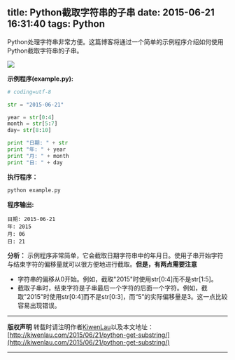 title: Python截取字符串的子串
date: 2015-06-21 16:31:40
tags: Python
---

Python处理字符串非常方便。这篇博客将通过一个简单的示例程序介绍如何使用Python截取字符串的子串。

![](/image/150621/python-substring.png)

**示例程序(example.py):**
```python
# coding=utf-8

str = "2015-06-21"

year = str[0:4]
month = str[5:7]
day= str[8:10]

print "日期: " + str
print "年: " + year
print "月: " + month
print "日: " + day
```
**执行程序：**
```sh
python example.py
```
**程序输出:**
```plain
日期: 2015-06-21
年: 2015
月: 06
日: 21
```
**分析：**
示例程序非常简单，它会截取日期字符串中的年月日。使用子串开始字符与结束字符的偏移量就可以很方便地进行截取。**但是，有两点需要注意**

- 字符串的偏移从0开始。例如，截取"2015"时使用str[0:4]而不是str[1:5]。
- 截取子串时，结束字符是子串最后一个字符的后面一个字符。例如，截取"2015"时使用str[0:4]而不是str[0:3]，而“5”的实际偏移量是3。这一点比较容易出现错误。

***
**版权声明**
转载时请注明作者[KiwenLau](http://kiwenlau.com/)以及本文地址：
[http://kiwenlau.com/2015/06/21/python-get-substring/](http://kiwenlau.com/2015/06/21/python-get-substring/)
***











